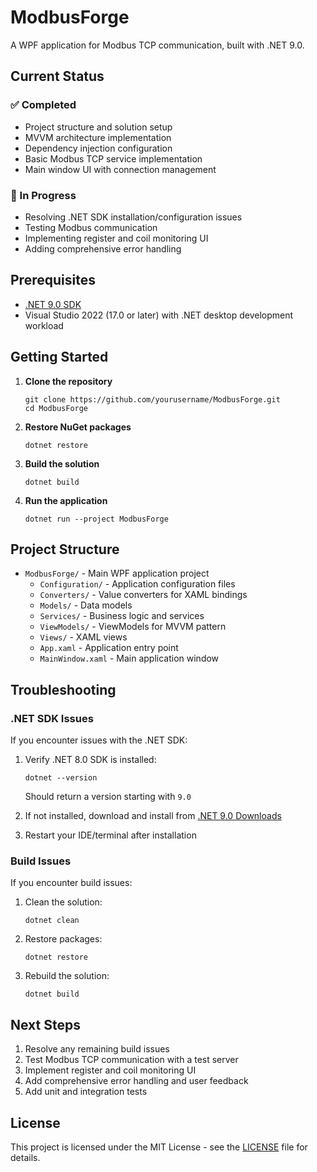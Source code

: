 # ModbusForge

A WPF application for Modbus TCP communication, built with .NET 9.0.

## Current Status

### ✅ Completed
- Project structure and solution setup
- MVVM architecture implementation
- Dependency injection configuration
- Basic Modbus TCP service implementation
- Main window UI with connection management

### 🚧 In Progress
- Resolving .NET SDK installation/configuration issues
- Testing Modbus communication
- Implementing register and coil monitoring UI
- Adding comprehensive error handling

## Prerequisites

- [.NET 9.0 SDK](https://dotnet.microsoft.com/download/dotnet/9.0)
- Visual Studio 2022 (17.0 or later) with .NET desktop development workload

## Getting Started

1. **Clone the repository**
   ```
   git clone https://github.com/yourusername/ModbusForge.git
   cd ModbusForge
   ```

2. **Restore NuGet packages**
   ```
   dotnet restore
   ```

3. **Build the solution**
   ```
   dotnet build
   ```

4. **Run the application**
   ```
   dotnet run --project ModbusForge
   ```

## Project Structure

- `ModbusForge/` - Main WPF application project
  - `Configuration/` - Application configuration files
  - `Converters/` - Value converters for XAML bindings
  - `Models/` - Data models
  - `Services/` - Business logic and services
  - `ViewModels/` - ViewModels for MVVM pattern
  - `Views/` - XAML views
  - `App.xaml` - Application entry point
  - `MainWindow.xaml` - Main application window

## Troubleshooting

### .NET SDK Issues
If you encounter issues with the .NET SDK:

1. Verify .NET 8.0 SDK is installed:
   ```
   dotnet --version
   ```
   Should return a version starting with `9.0`

2. If not installed, download and install from [.NET 9.0 Downloads](https://dotnet.microsoft.com/download/dotnet/9.0)

3. Restart your IDE/terminal after installation

### Build Issues
If you encounter build issues:

1. Clean the solution:
   ```
   dotnet clean
   ```

2. Restore packages:
   ```
   dotnet restore
   ```

3. Rebuild the solution:
   ```
   dotnet build
   ```

## Next Steps

1. Resolve any remaining build issues
2. Test Modbus TCP communication with a test server
3. Implement register and coil monitoring UI
4. Add comprehensive error handling and user feedback
5. Add unit and integration tests

## License

This project is licensed under the MIT License - see the [LICENSE](LICENSE) file for details.